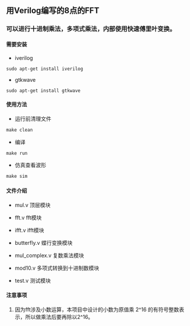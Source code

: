 ## 用Verilog编写的8点的FFT



### 可以进行十进制乘法，多项式乘法，内部使用快速傅里叶变换。



#### 需要安装


* iverilog

```
sudo apt-get install iverilog
```

* gtkwave

```
sudo apt-get install gtkwave
```

#### 使用方法

* 运行前清理文件

```makefile
make clean
```

* 编译

```makefile
make run
```

* 仿真查看波形

```makefile
make sim
```



#### 文件介绍

* mul.v 顶层模块

* fft.v fft模块

* ifft.v ifft模块

* butterfly.v 蝶行变换模块

* mul_complex.v 复数乘法模块

* mod10.v 多项式转换到十进制数模块

* test.v 测试模块

  

#### 注意事项

1. 因为fft涉及小数运算，本项目中设计的小数为原值乘 2^16 的有符号整数表示，所以做乘法后要再除以2^16。

